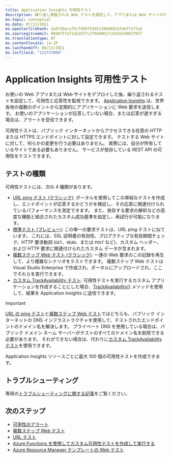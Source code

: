 ```yaml
---
title: Application Insights 可用性テスト
description: 繰り返し実施される Web テストを設定して、アプリまたは Web サイトの可用性と応答性を監視します。
ms.topic: conceptual
ms.date: 07/13/2021
ms.openlocfilehash: 2e87d9eca75cfd507549213999882dfe6ff3ffa6
ms.sourcegitcommit: 0046757af1da267fc2f0e88617c633524883795f
ms.translationtype: HT
ms.contentlocale: ja-JP
ms.lasthandoff: 08/13/2021
ms.locfileid: "121737090"
---
```

# <a name="application-insights-availability-tests"></a>Application Insights 可用性テスト

お使いの Web アプリまたは Web サイトをデプロイした後、繰り返されるテストを設定して、可用性と応答性を監視できます。 [Application Insights](./app-insights-overview.md) は、世界各地の複数のポイントから定期的にアプリケーションに Web 要求を送信します。 お使いのアプリケーションが応答していない場合、または応答が遅すぎる場合は、アラートを受信できます。

可用性テストは、パブリック インターネットからアクセスできる任意の HTTP または HTTPS エンドポイントに対して設定できます。 テストする Web サイトに対して、何らかの変更を行う必要はありません。 実際には、自分が所有しているサイトである必要もありません。 サービスが依存している REST API の可用性をテストできます。

## <a name="types-of-tests"></a>テストの種類

可用性テストには、次の 4 種類があります。

* [URL ping テスト (クラシック)](monitor-web-app-availability.md): ポータルを使用してこの単純なテストを作成し、エンドポイントが応答するかどうかを検証し、その応答に関連付けられているパフォーマンスを測定できます。 また、依存する要求の解析などの高度な機能と結合されたカスタム成功基準を設定し、再試行が可能になります。
* [標準テスト (プレビュー)](availability-standard-tests.md): この単一の要求テストは、URL ping テストに似ています。 これには、SSL 証明書の有効性、プロアクティブな有効期間チェック、HTTP 要求動詞 (`GET`、`HEAD`、または `POST` など)、カスタム ヘッダー、および HTTP 要求に関連付けられたカスタム データが含まれます。
* [複数ステップ Web テスト (クラシック)](availability-multistep.md): 一連の Web 要求のこの記録を再生して、より複雑なシナリオをテストできます。 複数ステップ Web テストは Visual Studio Enterprise で作成され、ポータルにアップロードされ、ここでそれらを実行できます。
* [カスタム TrackAvailability テスト](availability-azure-functions.md): 可用性テストを実行するカスタム アプリケーションを作成することにした場合、[TrackAvailability()](/dotnet/api/microsoft.applicationinsights.telemetryclient.trackavailability) メソッドを使用して、結果を Application Insights に送信できます。

> [!IMPORTANT]
> [URL の ping テスト](monitor-web-app-availability.md)と[複数ステップ Web テスト](availability-multistep.md)ではどちらも、パブリック インターネットの DNS インフラストラクチャを使用して、テストされたエンドポイントのドメイン名を解決します。 プライベート DNS を使用している場合は、パブリック ドメイン ネーム サーバーがテストのすべてのドメイン名を削除できる必要があります。 それができない場合は、代わりに[カスタム TrackAvailability テスト](/dotnet/api/microsoft.applicationinsights.telemetryclient.trackavailability)を使用できます。

Application Insights リソースごとに最大 100 個の可用性テストを作成できます。

## <a name="troubleshooting"></a>トラブルシューティング

専用の[トラブルシューティングに関する記事](troubleshoot-availability.md)をご覧ください。

## <a name="next-steps"></a>次のステップ

* [可用性のアラート](availability-alerts.md)
* [複数ステップ Web テスト](availability-multistep.md)
* [URL テスト](monitor-web-app-availability.md)
* [Azure Functions を使用してカスタム可用性テストを作成して実行する](availability-azure-functions.md)
* [Azure Resource Manager テンプレートの Web テスト](/azure/templates/microsoft.insights/webtests?tabs=json)